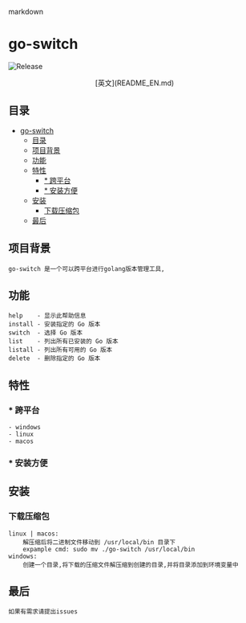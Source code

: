 markdown
# go-switch

![Release](https://img.shields.io/github/v/release/xulimeng3306/go-switch)

<div style="text-align: center;">
[英文](README_EN.md)
</div>

## 目录

- [go-switch](#go-switch)
  - [目录](#目录)
  - [项目背景](#项目背景)
  - [功能](#功能)
  - [特性](#特性)
    - [\* 跨平台](#-跨平台)
    - [\* 安装方便](#-安装方便)
  - [安装](#安装)
    - [下载压缩包](#下载压缩包)
  - [最后](#最后)

## 项目背景
    go-switch 是一个可以跨平台进行golang版本管理工具,

## 功能
    help    - 显示此帮助信息
    install - 安装指定的 Go 版本
    switch  - 选择 Go 版本
    list    - 列出所有已安装的 Go 版本
    listall - 列出所有可用的 Go 版本
    delete  - 删除指定的 Go 版本


## 特性
### * 跨平台
    - windows
    - linux
    - macos
### * 安装方便

## 安装
### 下载压缩包
    linux | macos:
        解压缩后将二进制文件移动到 /usr/local/bin 目录下
        expample cmd: sudo mv ./go-switch /usr/local/bin
    windows:
        创建一个目录,将下载的压缩文件解压缩到创建的目录,并将目录添加到环境变量中
    
## 最后
    如果有需求请提出issues 
